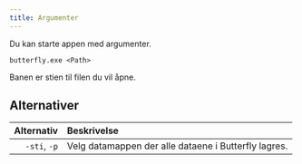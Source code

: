 ```yaml
---
title: Argumenter
---
```


Du kan starte appen med argumenter.

`butterfly.exe <Path>`

Banen er stien til filen du vil åpne.

## Alternativer

|   Alternativ | Beskrivelse                                                          |
| -----------: | :------------------------------------------------------------------- |
| `-sti`, `-p` | Velg datamappen der alle dataene i Butterfly lagres. |
